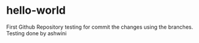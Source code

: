 # hello-world
First Github Repository
testing for commit the changes using the branches.
Testing done by ashwini


